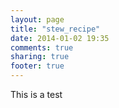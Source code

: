 ```yaml
---
layout: page
title: "stew_recipe"
date: 2014-01-02 19:35
comments: true
sharing: true
footer: true
---
```



This is a test